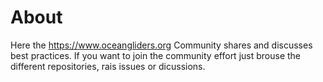 # About

Here the https://www.oceangliders.org Community shares and discusses best practices. 
If you want to join the community effort just brouse the different repositories, rais issues or dicussions. 
